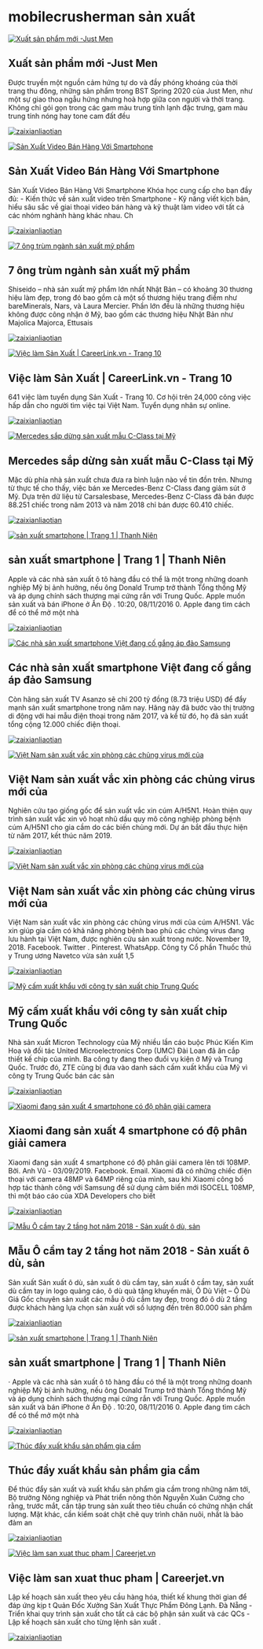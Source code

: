 # mobilecrusherman sản xuất
<a href="https://mnn.zoosnet.net/LR/Chatpre.aspx?id=MNN94995150&p=https://topgrinding.com/" target="_blank">![Xuất sản phẩm mới -Just Men](https://github.com/technlg/images/blob/main/5.jpg)</a>
## Xuất sản phẩm mới -Just Men
Được truyền một nguồn cảm hứng tự do và đầy phóng khoáng của thời trang thu đông, những sản phẩm trong BST Spring 2020 của Just Men, như một sự giao thoa ngẫu hứng nhưng hoà hợp giữa con người và thời trang. Không chỉ gói gọn trong các gam màu trung tính lạnh đặc trưng, gam màu trung tính nóng hay tone cam đất đều
<a href="https://mnn.zoosnet.net/LR/Chatpre.aspx?id=MNN94995150&p=https://topgrinding.com/" target="_blank"><img src="https://github.com/technlg/images/raw/main/chat11.jpg" alt="zaixianliaotian"/></a><a href="//whatsapp.shibangsoft.com/WhatsApp.php" ><img src="https://github.com/technlg/images/raw/main/chat11.png" alt=""></a>
<a href="https://mnn.zoosnet.net/LR/Chatpre.aspx?id=MNN94995150&p=https://topgrinding.com/" target="_blank">![Sản Xuất Video Bán Hàng Với Smartphone](https://github.com/technlg/images/blob/main/47.jpg)</a>
## Sản Xuất Video Bán Hàng Với Smartphone
Sản Xuất Video Bán Hàng Với Smartphone Khóa học cung cấp cho bạn đầy đủ: - Kiến thức về sản xuất video trên Smartphone - Kỹ năng viết kịch bản, hiểu sâu sắc về giai thoại video bán hàng và kỹ thuật làm video với tất cả các nhóm nghành hàng khác nhau. Ch
<a href="https://mnn.zoosnet.net/LR/Chatpre.aspx?id=MNN94995150&p=https://topgrinding.com/" target="_blank"><img src="https://github.com/technlg/images/raw/main/chat11.jpg" alt="zaixianliaotian"/></a><a href="//whatsapp.shibangsoft.com/WhatsApp.php" ><img src="https://github.com/technlg/images/raw/main/chat11.png" alt=""></a>
<a href="https://mnn.zoosnet.net/LR/Chatpre.aspx?id=MNN94995150&p=https://topgrinding.com/" target="_blank">![7 ông trùm ngành sản xuất mỹ phẩm](https://github.com/technlg/images/blob/main/30.jpg)</a>
## 7 ông trùm ngành sản xuất mỹ phẩm
Shiseido – nhà sản xuất mỹ phẩm lớn nhất Nhật Bản – có khoảng 30 thương hiệu làm đẹp, trong đó bao gồm cả một số thương hiệu trang điểm như bareMinerals, Nars, và Laura Mercier. Phần lớn đều là những thương hiệu không được công nhận ở Mỹ, bao gồm các thương hiệu Nhật Bản như Majolica Majorca, Ettusais 
<a href="https://mnn.zoosnet.net/LR/Chatpre.aspx?id=MNN94995150&p=https://topgrinding.com/" target="_blank"><img src="https://github.com/technlg/images/raw/main/chat11.jpg" alt="zaixianliaotian"/></a><a href="//whatsapp.shibangsoft.com/WhatsApp.php" ><img src="https://github.com/technlg/images/raw/main/chat11.png" alt=""></a>
<a href="https://mnn.zoosnet.net/LR/Chatpre.aspx?id=MNN94995150&p=https://topgrinding.com/" target="_blank">![Việc làm Sản Xuất | CareerLink.vn - Trang 10](https://github.com/technlg/images/blob/main/3.jpg)</a>
## Việc làm Sản Xuất | CareerLink.vn - Trang 10
641 việc làm tuyển dụng Sản Xuất - Trang 10. Cơ hội trên 24,000 công việc hấp dẫn cho người tìm việc tại Việt Nam. Tuyển dụng nhân sự online.
<a href="https://mnn.zoosnet.net/LR/Chatpre.aspx?id=MNN94995150&p=https://topgrinding.com/" target="_blank"><img src="https://github.com/technlg/images/raw/main/chat11.jpg" alt="zaixianliaotian"/></a><a href="//whatsapp.shibangsoft.com/WhatsApp.php" ><img src="https://github.com/technlg/images/raw/main/chat11.png" alt=""></a>
<a href="https://mnn.zoosnet.net/LR/Chatpre.aspx?id=MNN94995150&p=https://topgrinding.com/" target="_blank">![Mercedes sắp dừng sản xuất mẫu C-Class tại Mỹ](https://github.com/technlg/images/blob/main/57.jpg)</a>
## Mercedes sắp dừng sản xuất mẫu C-Class tại Mỹ
Mặc dù phía nhà sản xuất chưa đưa ra bình luận nào về tin đồn trên. Nhưng từ thực tế cho thấy, việc bán xe Mercedes-Benz C-Class đang giảm sút ở Mỹ. Dựa trên dữ liệu từ Carsalesbase, Mercedes-Benz C-Class đã bán được 88.251 chiếc trong năm 2013 và năm 2018 chỉ bán được 60.410 chiếc.
<a href="https://mnn.zoosnet.net/LR/Chatpre.aspx?id=MNN94995150&p=https://topgrinding.com/" target="_blank"><img src="https://github.com/technlg/images/raw/main/chat11.jpg" alt="zaixianliaotian"/></a><a href="//whatsapp.shibangsoft.com/WhatsApp.php" ><img src="https://github.com/technlg/images/raw/main/chat11.png" alt=""></a>
<a href="https://mnn.zoosnet.net/LR/Chatpre.aspx?id=MNN94995150&p=https://topgrinding.com/" target="_blank">![sản xuất smartphone | Trang 1 | Thanh Niên](https://github.com/technlg/images/blob/main/11.jpg)</a>
## sản xuất smartphone | Trang 1 | Thanh Niên
Apple và các nhà sản xuất ô tô hàng đầu có thể là một trong những doanh nghiệp Mỹ bị ảnh hưởng, nếu ông Donald Trump trở thành Tổng thống Mỹ và áp dụng chính sách thương mại cứng rắn với Trung Quốc. Apple muốn sản xuất và bán iPhone ở Ấn Độ . 10:20, 08/11/2016 0. Apple đang tìm cách để có thể mở một nhà 
<a href="https://mnn.zoosnet.net/LR/Chatpre.aspx?id=MNN94995150&p=https://topgrinding.com/" target="_blank"><img src="https://github.com/technlg/images/raw/main/chat11.jpg" alt="zaixianliaotian"/></a><a href="//whatsapp.shibangsoft.com/WhatsApp.php" ><img src="https://github.com/technlg/images/raw/main/chat11.png" alt=""></a>
<a href="https://mnn.zoosnet.net/LR/Chatpre.aspx?id=MNN94995150&p=https://topgrinding.com/" target="_blank">![Các nhà sản xuất smartphone Việt đang cố gắng áp đảo Samsung](https://github.com/technlg/images/blob/main/43.jpg)</a>
## Các nhà sản xuất smartphone Việt đang cố gắng áp đảo Samsung
Còn hãng sản xuất TV Asanzo sẽ chi 200 tỷ đồng (8.73 triệu USD) để đẩy mạnh sản xuất smartphone trong năm nay. Hãng này đã bước vào thị trường di động với hai mẫu điện thoại trong năm 2017, và kể từ đó, họ đã sản xuất tổng cộng 12.000 chiếc điện thoại.
<a href="https://mnn.zoosnet.net/LR/Chatpre.aspx?id=MNN94995150&p=https://topgrinding.com/" target="_blank"><img src="https://github.com/technlg/images/raw/main/chat11.jpg" alt="zaixianliaotian"/></a><a href="//whatsapp.shibangsoft.com/WhatsApp.php" ><img src="https://github.com/technlg/images/raw/main/chat11.png" alt=""></a>
<a href="https://mnn.zoosnet.net/LR/Chatpre.aspx?id=MNN94995150&p=https://topgrinding.com/" target="_blank">![Việt Nam sản xuất vắc xin phòng các chủng virus mới của ](https://github.com/technlg/images/blob/main/27.jpg)</a>
## Việt Nam sản xuất vắc xin phòng các chủng virus mới của 
Nghiên cứu tạo giống gốc để sản xuất vắc xin cúm A/H5N1. Hoàn thiện quy trình sản xuất vắc xin vô hoạt nhũ dầu quy mô công nghiệp phòng bệnh cúm A/H5N1 cho gia cầm do các biến chủng mới. Dự án bắt đầu thực hiện từ năm 2017, kết thúc năm 2019.
<a href="https://mnn.zoosnet.net/LR/Chatpre.aspx?id=MNN94995150&p=https://topgrinding.com/" target="_blank"><img src="https://github.com/technlg/images/raw/main/chat11.jpg" alt="zaixianliaotian"/></a><a href="//whatsapp.shibangsoft.com/WhatsApp.php" ><img src="https://github.com/technlg/images/raw/main/chat11.png" alt=""></a>
<a href="https://mnn.zoosnet.net/LR/Chatpre.aspx?id=MNN94995150&p=https://topgrinding.com/" target="_blank">![Việt Nam sản xuất vắc xin phòng các chủng virus mới của ](https://github.com/technlg/images/blob/main/53.jpg)</a>
## Việt Nam sản xuất vắc xin phòng các chủng virus mới của 
Việt Nam sản xuất vắc xin phòng các chủng virus mới của cúm A/H5N1. Vắc xin giúp gia cầm có khả năng phòng bệnh bao phủ các chủng virus đang lưu hành tại Việt Nam, được nghiên cứu sản xuất trong nước. November 19, 2018. Facebook. Twitter . Pinterest. WhatsApp. Công ty Cổ phần Thuốc thú y Trung ương Navetco vừa sản xuất 1,5 
<a href="https://mnn.zoosnet.net/LR/Chatpre.aspx?id=MNN94995150&p=https://topgrinding.com/" target="_blank"><img src="https://github.com/technlg/images/raw/main/chat11.jpg" alt="zaixianliaotian"/></a><a href="//whatsapp.shibangsoft.com/WhatsApp.php" ><img src="https://github.com/technlg/images/raw/main/chat11.png" alt=""></a>
<a href="https://mnn.zoosnet.net/LR/Chatpre.aspx?id=MNN94995150&p=https://topgrinding.com/" target="_blank">![Mỹ cấm xuất khẩu với công ty sản xuất chip Trung Quốc](https://github.com/technlg/images/blob/main/13.jpg)</a>
## Mỹ cấm xuất khẩu với công ty sản xuất chip Trung Quốc
Nhà sản xuất Micron Technology của Mỹ nhiều lần cáo buộc Phúc Kiến Kim Hoa và đối tác United Microelectronics Corp (UMC) Đài Loan đã ăn cắp thiết kế chip của mình. Ba công ty đang theo đuổi vụ kiện ở Mỹ và Trung Quốc. Trước đó, ZTE cũng bị đưa vào danh sách cấm xuất khẩu của Mỹ vì công ty Trung Quốc bán các sản 
<a href="https://mnn.zoosnet.net/LR/Chatpre.aspx?id=MNN94995150&p=https://topgrinding.com/" target="_blank"><img src="https://github.com/technlg/images/raw/main/chat11.jpg" alt="zaixianliaotian"/></a><a href="//whatsapp.shibangsoft.com/WhatsApp.php" ><img src="https://github.com/technlg/images/raw/main/chat11.png" alt=""></a>
<a href="https://mnn.zoosnet.net/LR/Chatpre.aspx?id=MNN94995150&p=https://topgrinding.com/" target="_blank">![Xiaomi đang sản xuất 4 smartphone có độ phân giải camera ](https://github.com/technlg/images/blob/main/30.jpg)</a>
## Xiaomi đang sản xuất 4 smartphone có độ phân giải camera 
Xiaomi đang sản xuất 4 smartphone có độ phân giải camera lên tới 108MP. Bởi. Anh Vũ - 03/09/2019. Facebook. Email. Xiaomi đã có những chiếc điện thoại với camera 48MP và 64MP riêng của mình, sau khi Xiaomi công bố hợp tác thành công với Samsung để sử dụng cảm biến mới ISOCELL 108MP, thì một báo cáo của XDA Developers cho biết 
<a href="https://mnn.zoosnet.net/LR/Chatpre.aspx?id=MNN94995150&p=https://topgrinding.com/" target="_blank"><img src="https://github.com/technlg/images/raw/main/chat11.jpg" alt="zaixianliaotian"/></a><a href="//whatsapp.shibangsoft.com/WhatsApp.php" ><img src="https://github.com/technlg/images/raw/main/chat11.png" alt=""></a>
<a href="https://mnn.zoosnet.net/LR/Chatpre.aspx?id=MNN94995150&p=https://topgrinding.com/" target="_blank">![Mẫu Ô cầm tay 2 tầng hot năm 2018 - Sản xuất ô dù, sản ](https://github.com/technlg/images/blob/main/33.jpg)</a>
## Mẫu Ô cầm tay 2 tầng hot năm 2018 - Sản xuất ô dù, sản 
Sản xuất Sản xuất ô dù, sản xuất ô dù cầm tay, sản xuất ô cầm tay, sản xuất dù cầm tay in logo quảng cáo, ô dù quà tặng khuyến mãi, Ô Dù Việt – Ô Dù Giá Gốc chuyên sản xuất các mẫu ô dù cầm tay đẹp, trong đó ô dù 2 tầng được khách hàng lựa chọn sản xuất với số lượng đến trên 80.000 sản phẩm 
<a href="https://mnn.zoosnet.net/LR/Chatpre.aspx?id=MNN94995150&p=https://topgrinding.com/" target="_blank"><img src="https://github.com/technlg/images/raw/main/chat11.jpg" alt="zaixianliaotian"/></a><a href="//whatsapp.shibangsoft.com/WhatsApp.php" ><img src="https://github.com/technlg/images/raw/main/chat11.png" alt=""></a>
<a href="https://mnn.zoosnet.net/LR/Chatpre.aspx?id=MNN94995150&p=https://topgrinding.com/" target="_blank">![sản xuất smartphone | Trang 1 | Thanh Niên](https://github.com/technlg/images/blob/main/26.jpg)</a>
## sản xuất smartphone | Trang 1 | Thanh Niên
· Apple và các nhà sản xuất ô tô hàng đầu có thể là một trong những doanh nghiệp Mỹ bị ảnh hưởng, nếu ông Donald Trump trở thành Tổng thống Mỹ và áp dụng chính sách thương mại cứng rắn với Trung Quốc. Apple muốn sản xuất và bán iPhone ở Ấn Độ . 10:20, 08/11/2016 0. Apple đang tìm cách để có thể mở một nhà 
<a href="https://mnn.zoosnet.net/LR/Chatpre.aspx?id=MNN94995150&p=https://topgrinding.com/" target="_blank"><img src="https://github.com/technlg/images/raw/main/chat11.jpg" alt="zaixianliaotian"/></a><a href="//whatsapp.shibangsoft.com/WhatsApp.php" ><img src="https://github.com/technlg/images/raw/main/chat11.png" alt=""></a>
<a href="https://mnn.zoosnet.net/LR/Chatpre.aspx?id=MNN94995150&p=https://topgrinding.com/" target="_blank">![Thúc đẩy xuất khẩu sản phẩm gia cầm](https://github.com/technlg/images/blob/main/41.jpg)</a>
## Thúc đẩy xuất khẩu sản phẩm gia cầm
Để thúc đẩy sản xuất và xuất khẩu sản phẩm gia cầm trong những năm tới, Bộ trưởng Nông nghiệp và Phát triển nông thôn Nguyễn Xuân Cường cho rằng, trước mắt, cần tập trung sản xuất theo tiêu chuẩn có chứng nhận chất lượng. Mặt khác, cần kiểm soát chặt chẽ quy trình chăn nuôi, nhất là bảo đảm an 
<a href="https://mnn.zoosnet.net/LR/Chatpre.aspx?id=MNN94995150&p=https://topgrinding.com/" target="_blank"><img src="https://github.com/technlg/images/raw/main/chat11.jpg" alt="zaixianliaotian"/></a><a href="//whatsapp.shibangsoft.com/WhatsApp.php" ><img src="https://github.com/technlg/images/raw/main/chat11.png" alt=""></a>
<a href="https://mnn.zoosnet.net/LR/Chatpre.aspx?id=MNN94995150&p=https://topgrinding.com/" target="_blank">![Việc làm san xuat thuc pham | Careerjet.vn](https://github.com/technlg/images/blob/main/16.jpg)</a>
## Việc làm san xuat thuc pham | Careerjet.vn
Lập kế hoạch sản xuất theo yêu cầu hàng hóa, thiết kế khung thời gian để đáp ứng kịp t Quản Đốc Xưởng Sản Xuất Thực Phẩm Đông Lạnh. Đà Nẵng - Triển khai quy trình sản xuất cho tất cả các bộ phận sản xuất và các QCs - Lập kế hoạch sản xuất cho từng lệnh sản xuất .
<a href="https://mnn.zoosnet.net/LR/Chatpre.aspx?id=MNN94995150&p=https://topgrinding.com/" target="_blank"><img src="https://github.com/technlg/images/raw/main/chat11.jpg" alt="zaixianliaotian"/></a><a href="//whatsapp.shibangsoft.com/WhatsApp.php" ><img src="https://github.com/technlg/images/raw/main/chat11.png" alt=""></a>
